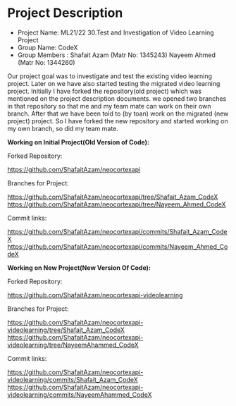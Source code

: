 # Project Description
+ Project Name: ML21/22 30.Test and Investigation of Video Learning Project
+ Group Name: CodeX
+ Group Members : Shafait Azam (Matr No: 1345243)
                  Nayeem Ahmed (Matr No: 1344260)


Our project goal was to investigate and test the existing video learning project. Later on we have also started testing the migrated video learning project. Initially I have forked the repository(old project) which was mentioned on the project description documents. we opened two branches in that repository so that me and my team mate can work on their own branch. After that we have been told to (by toan) work on the migrated (new project) project. So I have forked the new repository and started working on my own branch, so did my team mate.

**Working on Initial Project(Old Version of Code):**

Forked Repository:

https://github.com/ShafaitAzam/neocortexapi

Branches for Project:

https://github.com/ShafaitAzam/neocortexapi/tree/Shafait_Azam_CodeX
https://github.com/ShafaitAzam/neocortexapi/tree/Nayeem_Ahmed_CodeX

Commit links:

https://github.com/ShafaitAzam/neocortexapi/commits/Shafait_Azam_CodeX
https://github.com/ShafaitAzam/neocortexapi/commits/Nayeem_Ahmed_CodeX

**Working on New Project(New Version Of Code):**

Forked Repository:

https://github.com/ShafaitAzam/neocortexapi-videolearning

Branches for Project:

https://github.com/ShafaitAzam/neocortexapi-videolearning/tree/Shafait_Azam_CodeX
https://github.com/ShafaitAzam/neocortexapi-videolearning/tree/NayeemAhammed_CodeX

Commit links:

https://github.com/ShafaitAzam/neocortexapi-videolearning/commits/Shafait_Azam_CodeX
https://github.com/ShafaitAzam/neocortexapi-videolearning/commits/NayeemAhammed_CodeX
